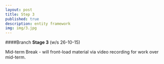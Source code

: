 ```yaml
---
layout: post
title: Step 3
published: true
description: entity framework
img: img/3.jpg
---
```


####Branch **Stage 3** (w/s 26-10-15)

Mid-term Break - will front-load material via video recording for work over mid-term.